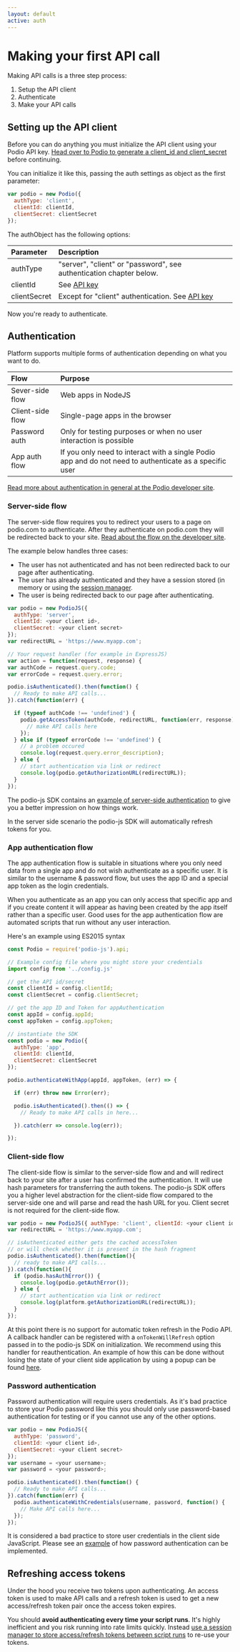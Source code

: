 ```yaml
---
layout: default
active: auth
---
```

# Making your first API call
Making API calls is a three step process:

1. Setup the API client
2. Authenticate
3. Make your API calls

## Setting up the API client
Before you can do anything you must initialize the API client using your Podio API key. [Head over to Podio to generate a client_id and client_secret](https://podio.com/settings/api) before continuing.

You can initialize it like this, passing the auth settings as object as the first parameter:

```js
var podio = new Podio({ 
  authType: 'client', 
  clientId: clientId, 
  clientSecret: clientSecret 
});
```

The authObject has the following options:

Parameter      | Description
:------------- | :-------------
authType       | "server", "client" or "password", see authentication chapter below.
clientId       | See [API key](https://podio.com/settings/api)
clientSecret   | Except for "client" authentication. See [API key](https://podio.com/settings/api)

Now you're ready to authenticate.

## Authentication
Platform supports multiple forms of authentication depending on what you want to do.

Flow             | Purpose
:----------------| :------
Sever-side flow  | Web apps in NodeJS
Client-side flow | Single-page apps in the browser
Password auth    | Only for testing purposes or when no user interaction is possible
App auth flow    | If you only need to interact with a single Podio app and do not need to authenticate as a specific user

[Read more about authentication in general at the Podio developer site](https://developers.podio.com/authentication).

### Server-side flow
The server-side flow requires you to redirect your users to a page on podio.com to authenticate. After they authenticate on podio.com they will be redirected back to your site. [Read about the flow on the developer site](https://developers.podio.com/authentication/server_side).

The example below handles three cases:

* The user has not authenticated and has not been redirected back to our page after authenticating.
* The user has already authenticated and they have a session stored (in memory or using the [session manager]({{site.baseurl}}/sessions).
* The user is being redirected back to our page after authenticating.

```js
var podio = new PodioJS({
  authType: 'server', 
  clientId: <your client id>, 
  clientSecret: <your client secret> 
});
var redirectURL = 'https://www.myapp.com';

// Your request handler (for example in ExpressJS)
var action = function(request, response) {
var authCode = request.query.code;
var errorCode = request.query.error;

podio.isAuthenticated().then(function() {
  // Ready to make API calls...
}).catch(function(err) {

  if (typeof authCode !== 'undefined') {
    podio.getAccessToken(authCode, redirectURL, function(err, response) {
      // make API calls here 
    }); 
  } else if (typeof errorCode !== 'undefined') {
    // a problem occured
    console.log(request.query.error_description);
  } else {
    // start authentication via link or redirect
    console.log(podio.getAuthorizationURL(redirectURL));
  }
});
```

The podio-js SDK contains an [example of server-side authentication](https://github.com/podio/podio-js/tree/master/examples/server_auth) to give you a better impression on how things work.

In the server side scenario the podio-js SDK will automatically refresh tokens for you.


### App authentication flow

The app authentication flow is suitable in situations where you only need data from a single app and do not wish authenticate as a specific user. It is similar to the username & password flow, but uses the app ID and a special app token as the login credentials.

When you authenticate as an app you can only access that specific app and if you create content it will appear as having been created by the app itself rather than a specific user. Good uses for the app authentication flow are automated scripts that run without any user interaction.

Here's an example using ES2015 syntax

```js
const Podio = require('podio-js').api;

// Example config file where you might store your credentials
import config from '../config.js'

// get the API id/secret
const clientId = config.clientId;
const clientSecret = config.clientSecret;

// get the app ID and Token for appAuthentication
const appId = config.appId;
const appToken = config.appToken;

// instantiate the SDK
const podio = new Podio({
  authType: 'app',
  clientId: clientId,
  clientSecret: clientSecret
});

podio.authenticateWithApp(appId, appToken, (err) => {

  if (err) throw new Error(err);

  podio.isAuthenticated().then(() => {
    // Ready to make API calls in here...

  }).catch(err => console.log(err));

});
```

### Client-side flow

The client-side flow is similar to the server-side flow and and will redirect back to your site after a user has confirmed 
the authentication. It will use hash parameters for transferring the auth tokens. The podio-js SDK offers you a higher level abstraction for the client-side flow compared to the server-side one and will parse and read the hash URL for you. Client secret is not required for the client-side flow.

```js
var podio = new PodioJS({ authType: 'client', clientId: <your client id> });
var redirectURL = 'https://www.myapp.com';

// isAuthenticated either gets the cached accessToken 
// or will check whether it is present in the hash fragment
podio.isAuthenticated().then(function(){
  // ready to make API calls...
}).catch(function(){
  if (podio.hasAuthError()) {
    console.log(podio.getAuthError());
  } else {
    // start authentication via link or redirect
    console.log(platform.getAuthorizationURL(redirectURL));
  }
});
```

At this point there is no support for automatic token refresh in the Podio API. A callback handler can be registered with a `onTokenWillRefresh` option passed in to the podio-js SDK on initialization. We recommend using this handler
for reauthentication. An example of how this can be done without losing the state of your client side application by using a popup can be found [here](https://github.com/podio/podio-js/tree/master/examples/client_auth).

### Password authentication
Password authentication will require users credentials. As it's bad practice to store your Podio password like this you should only use password-based authentication for testing or if you cannot use any of the other options.

```js
var podio = new PodioJS({
  authType: 'password', 
  clientId: <your client id>, 
  clientSecret: <your client secret> 
});
var username = <your username>;
var password = <your password>;

podio.isAuthenticated().then(function() {
  // Ready to make API calls...  
}).catch(function(err) {
  podio.authenticateWithCredentials(username, password, function() {
    // Make API calls here...
  });
});
```

It is considered a bad practice to store user credentials in the client side JavaScript. Please see an [example](https://github.com/podio/podio-js/tree/master/examples/password_auth) of how password authentication can be implemented.

## Refreshing access tokens
Under the hood you receive two tokens upon authenticating. An access token is used to make API calls and a refresh token is used to get a new access/refresh token pair once the access token expires.

You should **avoid authenticating every time your script runs**. It's highly inefficient and you risk running into rate limits quickly. Instead [use a session manager to store access/refresh tokens between script runs]({{site.baseurl}}/sessions) to re-use your tokens.
